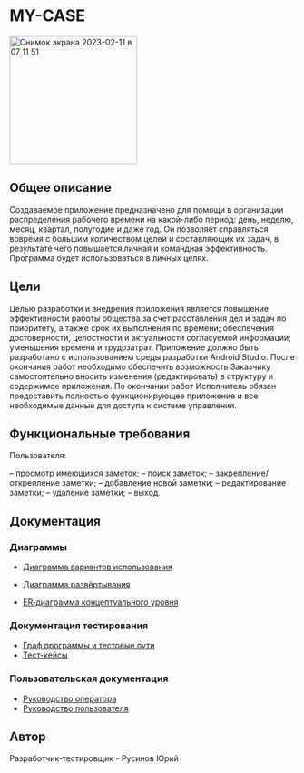 # MY-CASE
<img width="225" alt="Снимок экрана 2023-02-11 в 07 11 51" src="https://user-images.githubusercontent.com/98612792/218238627-fe535462-fd96-400e-adf5-a789e0ca0bf9.png">

## Общее описание
Создаваемое приложение предназначено для помощи в организации
распределения рабочего времени на какой-либо период: день, неделю, месяц,
квартал, полугодие и даже год. Он позволяет справляться вовремя с большим
количеством целей и составляющих их задач, в результате чего повышается
личная и командная эффективность.
Программа будет использоваться в личных целях.
## Цели 
Целью разработки и внедрения приложения является повышение
эффективности работы общества за счет расставления дел и задач по
приоритету, а также срок их выполнения по времени; обеспечения
достоверности, целостности и актуальности согласуемой информации;
уменьшения времени и трудозатрат.
Приложение должно быть разработано с использованием среды
разработки Android Studio. После окончания работ необходимо обеспечить
возможность Заказчику самостоятельно вносить изменения (редактировать) в
структуру и содержимое приложения.
По окончании работ Исполнитель обязан предоставить полностью
функционирующее приложение и все необходимые данные для доступа к
системе управления.
## Функциональные требования
Пользователя:

– просмотр имеющихся заметок;
– поиск заметок;
– закрепление/ открепление заметки;
– добавление новой заметки;
– редактирование заметки;
– удаление заметки;
– выход. 
## Документация 
### Диаграммы
- [Диаграмма вариантов использования](https://github.com/Yuriiru/MY-CASE/wiki/%231-Диаграмма-вариантов-использования)

- [Диаграмма развёртывания](https://github.com/Yuriiru/MY-CASE/wiki/%232-Диаграмма-развёртывания)
- [ER‐диаграмма концептуального уровня](https://github.com/Yuriiru/MY-CASE/wiki/%233-ER‐диаграмма-концептуального-уровня)
### Документация тестирования
- [Граф программы и тестовые пути](https://github.com/Yuriiru/MY-CASE/wiki/%234-Граф-программы-и-тестовые-пути)
- [Тест-кейсы](https://github.com/Yuriiru/MY-CASE/wiki/%235-Тест‐кейсы)
### Пользовательская документация
- [Руководство оператора](https://disk.yandex.ru/i/Ta9DwY8I-7RIQA)
- [Руководство пользователя](https://disk.yandex.ru/i/TS657Qw1RY5mrw)
## Автор
Разработчик-тестировщик - Русинов Юрий
